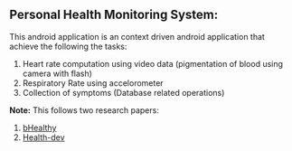## Personal Health Monitoring System:

This android application is an context driven android application that achieve the following the tasks:

1. Heart rate computation using video data (pigmentation of blood using camera with flash)
2. Respiratory Rate using accelorometer
3. Collection of symptoms (Database related operations)

**Note:** This follows two research papers:
1. [bHealthy]
2. [Health-dev]

[bHealthy]: <https://dl.acm.org/doi/abs/10.1145/2534088.2534095?casa_token=oReNuQd1fiAAAAAA:ZBv-kF_gE25Et3uG09yKyST0g45fNVpOICnqtgupENWysBk41Iya5C61vCDDXYT3wgBPoH2wLgjk >
[Health-dev]: <https://scholar.google.com/scholar?oi=bibs&cluster=8533882342761774305&btnI=1&hl=en>